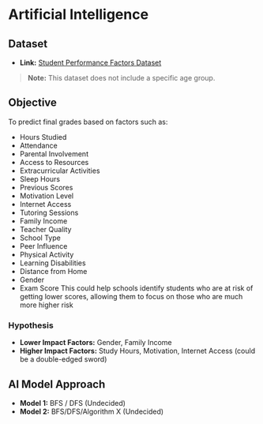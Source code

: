 # Artificial Intelligence

## Dataset
- **Link:** [Student Performance Factors Dataset](https://www.kaggle.com/datasets/lainguyn123/student-performance-factors)
> **Note:** This dataset does not include a specific age group.

## Objective
To predict final grades based on factors such as:
- Hours Studied
- Attendance
- Parental Involvement
- Access to Resources
- Extracurricular Activities
- Sleep Hours
- Previous Scores
- Motivation Level
- Internet Access
- Tutoring Sessions
- Family Income
- Teacher Quality
- School Type
- Peer Influence
- Physical Activity
- Learning Disabilities
- Distance from Home
- Gender
- Exam Score
This could help schools identify students who are at risk of getting lower scores, allowing them to focus on those who are much more higher risk


### Hypothesis
- **Lower Impact Factors:** Gender, Family Income
- **Higher Impact Factors:** Study Hours, Motivation, Internet Access (could be a double-edged sword)

## AI Model Approach
- **Model 1:** BFS / DFS (Undecided)
- **Model 2:** BFS/DFS/Algorithm X (Undecided)